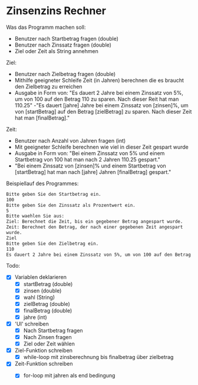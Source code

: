 # Zinsenzins Rechner

Was das Programm machen soll:

- Benutzer nach Startbetrag fragen (double)
- Benutzer nach Zinssatz fragen (double)
- Ziel oder Zeit als String annehmen

Ziel:

- Benutzer nach Zielbetrag fragen (double)
- Mithilfe geeigneter Schleife Zeit (in Jahren) berechnen die es braucht den Zielbetrag zu erreichen
- Ausgabe in Form von: "Es dauert 2 Jahre bei einem Zinssatz von 5%, um von 100 auf den Betrag 110 zu sparen. Nach dieser Reit hat man 110.25"
-"Es dauert [jahre] Jahre bei einem Zinssatz von [zinsen]%, um von [startBetrag] auf den Betrag [zielBetrag] zu sparen. Nach dieser Zeit hat man [finalBetrag]."

Zeit:

- Benutzer nach Anzahl von Jahren fragen (int)
- Mit geeigneter Schleife berechnen wie viel in dieser Zeit gespart wurde
- Ausgabe in Form von: "Bei einem Zinssatz von 5% und einem Startbetrag von 100 hat man nach 2 Jahren 110.25 gespart."
- "Bei einem Zinssatz von [zinsen]% und einem Startbetrag von [startBetrag] hat man nach [jahre] Jahren [finalBetrag] gespart."

Beispiellauf des Programmes:

```bash
Bitte geben Sie den Startbetrag ein.
100
Bitte geben Sie den Zinssatz als Prozentwert ein.
5
Bitte waehlen Sie aus:
Ziel: Berechnet die Zeit, bis ein gegebener Betrag angespart wurde.
Zeit: Berechnet den Betrag, der nach einer gegebenen Zeit angespart 
wurde. 
Ziel
Bitte geben Sie den Zielbetrag ein.
110
Es dauert 2 Jahre bei einem Zinssatz von 5%, um von 100 auf den Betrag 110 zu sparen. Nach dieser Zeit hat man 110.25.
```

Todo:

- [x] Variablen deklarieren
  - [x] startBetrag (double)
  - [x] zinsen (double)
  - [x] wahl (String)
  - [x] zielBetrag (double)
  - [x] finalBetrag (double)
  - [x] jahre (int)

- [x] 'UI' schreiben
  - [x] Nach Startbetrag fragen
  - [x] Nach Zinsen fragen
  - [x] Ziel oder Zeit wählen

- [x] Ziel-Funktion schreiben
  - [x] while-loop mit zinsberechnung bis finalbetrag über zielbetrag

- [x] Zeit-Funktion schreiben
  - [x] for-loop mit jahren als end bedingung


